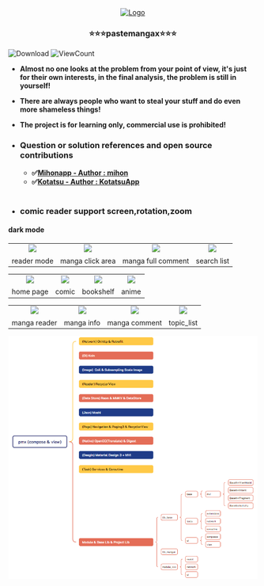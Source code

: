 <div align="center">
  <a href="https://github.com/crowforkotlin/PasteMangaX">
    <img src="docs/images/icon.svg" alt="Logo" width="108" height="108">
  </a>

<h3 align="center">⭐⭐⭐pastemangax⭐⭐⭐</h3>
</div>

<p>
<img alt="Download" src="https://img.shields.io/github/downloads/crowforkotlin/CopyMangaX/total.svg"/>
<img alt="ViewCount" src="https://views.whatilearened.today/views/github/crowforkotlin/CopyMangaX.svg"/>
</p>


- **Almost no one looks at the problem from your point of view, it's just for their own interests, in the final analysis, the problem is still in yourself!**

- **There are always people who want to steal your stuff and do even more shameless things!**

- **The project is for learning only, commercial use is prohibited!**

- ### **Question or solution references and open source contributions**
  - **✅[Mihonapp - Author : mihon](https://github.com/mihonapp/mihon)**
  - **✅[Kotatsu - Author : KotatsuApp](https://github.com/KotatsuApp/Kotatsu)**
<br></br>
- ### **comic reader support screen,rotation,zoom**

#### dark mode 
<table>
	<tr>
		<td align="center"><img src="docs/images/manga_comment.png"></td>
		<td align="center"><img src="docs/images/manga_click_area.png"></td>
		<td align="center"><img src="docs/images/manga_full_comment.png"></td>
		<td align="center"><img src="docs/images/search_list.png"></td>
	</tr>
    <tr>
		<td align="center">reader mode</td>
		<td align="center">manga click area</td>
        <td align="center">manga full comment</td>
        <td align="center">search list</td>
	</tr>
</table>
<table>
	<tr>
		<td align="center"><img src="docs/images/home.png"></td>
		<td align="center"><img src="docs/images/comic_list.png"></td>
		<td align="center"><img src="docs/images/bookshelf_list.png"></td>
		<td align="center"><img src="docs/images/anime_list.png"></td>
	</tr>
    <tr>
		<td align="center">home page</td>
		<td align="center">comic</td>
        <td align="center">bookshelf</td>
        <td align="center">anime</td>
	</tr>
</table>
<table>
	<tr>
		<td align="center"><img src="docs/images/manga_reader.png"></td>
		<td align="center"><img src="docs/images/manga_info.png"></td>
		<td align="center"><img src="docs/images/manga_comment.png"></td>
		<td align="center"><img src="docs/images/topic_list.png"></td>
	</tr>
    <tr>
		<td align="center">manga reader</td>
		<td align="center">manga info</td>
        <td align="center">manga comment</td>
        <td align="center">topic_list</td>
	</tr>
</table>

![pmx](docs/images/pmx_struct.png)
